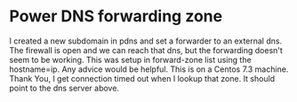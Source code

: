 
# Power DNS forwarding zone

I created a new subdomain in pdns and set a forwarder to an external dns. The firewall is open and we can reach that dns, but the forwarding doesn't seem to be working. This was setup in forward-zone list using the hostname=ip. Any advice would be helpful. This is on a Centos 7.3 machine.
Thank You,
I get connection timed out when I lookup that zone. It should point to the dns server above.

        